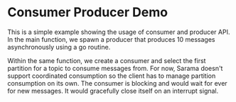 # Consumer Producer Demo

This is a simple example showing the usage of consumer and producer API. In the main function, we spawn a producer that produces 10 messages asynchronously using a go routine.

Within the same function, we create a consumer and select the first partition for a topic to consume messages from. For now, Sarama doesn't support coordinated consumption so the client has to manage partition consumption on its own. The consumer is blocking and would wait for ever for new messages. It would gracefully close itself on an interrupt signal.